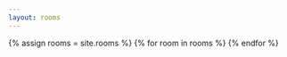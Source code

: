 ```yaml
---
layout: rooms
---
```

<a-entity environment="preset: egypt"></a-entity>
<a-entity
    arrange>
    {% assign rooms = site.rooms %}
    {% for room in rooms %}
    <a-box
     class="link" 
     rotation="0 90 0"
     link="href: {{ '/' | relative_url }}rooms/{{ room.title | downcase | replace: ' ', '-' }}; 
     title:{{ room.title }};"
     color="brown" depth="2" height="2.5" width="0.05">
     <a-text 
     align="center"
     position="0 1.8 0"
     rotation="0 -90 0"
     value="{{ room.title }}"></a-text>
    </a-box>
    {% endfor %}
</a-entity>
